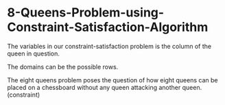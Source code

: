 # 8-Queens-Problem-using-Constraint-Satisfaction-Algorithm


The variables in our constraint-satisfaction problem is the column of the queen in question. 

The domains can be the possible rows.

The eight queens problem poses the question of how eight queens can be placed on a chessboard without any queen attacking another queen. (constraint)

